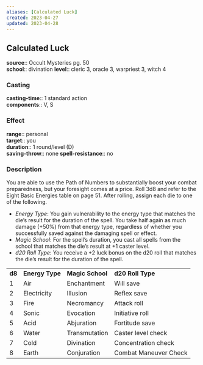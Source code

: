 ```yaml
---
aliases: [Calculated Luck]
created: 2023-04-27
updated: 2023-04-28
---
```


## Calculated Luck

**source**:: Occult Mysteries pg. 50  
**school**:: divination
**level**:: cleric 3, oracle 3, warpriest 3, witch 4

### Casting

**casting-time**:: 1 standard action  
**components**:: V, S

### Effect

**range**:: personal  
**target**:: you  
**duration**:: 1 round/level (D)  
**saving-throw**:: none
**spell-resistance**:: no

### Description

You are able to use the Path of Numbers to substantially boost your combat preparedness, but your foresight comes at a price. Roll 3d8 and refer to the Eight Basic Energies table on page 51. After rolling, assign each die to one of the following.

-   *Energy Type*: You gain vulnerability to the energy type that matches the die’s result for the duration of the spell. You take half again as much damage (+50%) from that energy type, regardless of whether you successfully saved against the damaging spell or effect.
-   *Magic School*: For the spell’s duration, you cast all spells from the school that matches the die’s result at +1 caster level.
-   *d20 Roll Type*: You receive a +2 luck bonus on the d20 roll that matches the die’s result for the duration of the spell.

  

|        |                 |                  |                       |
|--------|-----------------|------------------|-----------------------|
| **d8** | **Energy Type** | **Magic School** | **d20 Roll Type**     |
| 1      | Air             | Enchantment      | Will save             |
| 2      | Electricity     | Illusion         | Reflex save           |
| 3      | Fire            | Necromancy       | Attack roll           |
| 4      | Sonic           | Evocation        | Initiative roll       |
| 5      | Acid            | Abjuration       | Fortitude save        |
| 6      | Water           | Transmutation    | Caster level check    |
| 7      | Cold            | Divination       | Concentration check   |
| 8      | Earth           | Conjuration      | Combat Maneuver Check |
